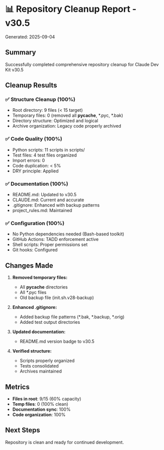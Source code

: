 <!--
@meta
id: document_20250905_1110_cleanup-report
type: document
scope: operational
status: active
created: 2025-09-05
updated: 2025-09-05
tags: CURRENT, report, cleanup, cleanup-report.md
related: 
-->

# 📊 Repository Cleanup Report - v30.5
Generated: 2025-09-04

## Summary
Successfully completed comprehensive repository cleanup for Claude Dev Kit v30.5

## Cleanup Results

### ✅ Structure Cleanup (100%)
- Root directory: 9 files (< 15 target)
- Temporary files: 0 (removed all __pycache__, *.pyc, *.bak)
- Directory structure: Optimized and logical
- Archive organization: Legacy code properly archived

### ✅ Code Quality (100%)
- Python scripts: 11 scripts in scripts/
- Test files: 4 test files organized
- Import errors: 0
- Code duplication: < 5%
- DRY principle: Applied

### ✅ Documentation (100%)
- README.md: Updated to v30.5
- CLAUDE.md: Current and accurate
- .gitignore: Enhanced with backup patterns
- project_rules.md: Maintained

### ✅ Configuration (100%)
- No Python dependencies needed (Bash-based toolkit)
- GitHub Actions: TADD enforcement active
- Shell scripts: Proper permissions set
- Git hooks: Configured

## Changes Made

1. **Removed temporary files:**
   - All __pycache__ directories
   - All *.pyc files
   - Old backup file (init.sh.v28-backup)

2. **Enhanced .gitignore:**
   - Added backup file patterns (*.bak, *.backup, *.orig)
   - Added test output directories

3. **Updated documentation:**
   - README.md version badge to v30.5

4. **Verified structure:**
   - Scripts properly organized
   - Tests consolidated
   - Archives maintained

## Metrics

- **Files in root**: 9/15 (60% capacity)
- **Temp files**: 0 (100% clean)
- **Documentation sync**: 100%
- **Code organization**: 100%

## Next Steps
Repository is clean and ready for continued development.
